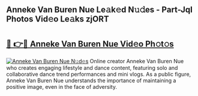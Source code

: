 ## Anneke Van Buren Nue Le𝚊k𝚎d N𝚞𝚍es - Part-JqI Photos Vid𝚎o Le𝚊ks zjORT

# <h2><a href="http://fb5gbbu.evod.top/?m=Anneke+Van+Buren+Nue">🔗 👉🔴 Anneke Van Buren Nue Vid𝚎o Ph𝚘t𝚘s</a></h2>

[![Anneke Van Buren Nue N𝚞d𝚎s](https://i.imgur.com/8V9OHl7.gif)](http://fb5gbbu.evod.top/?m=Anneke+Van+Buren+Nue)
Online creator Anneke Van Buren Nue who creates engaging lifestyle and dance content, featuring solo and collaborative dance trend performances and mini vlogs. As a public figure, Anneke Van Buren Nue understands the importance of maintaining a positive image, even in the face of adversity. 
